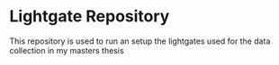 # Lightgate Repository
This repository is used to run an setup the lightgates used for the data collection in my masters thesis
